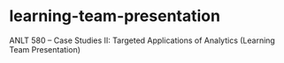 # learning-team-presentation
ANLT 580 – Case Studies II: Targeted Applications of Analytics (Learning Team Presentation)
